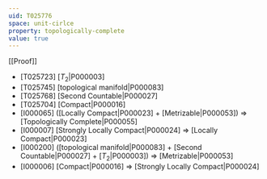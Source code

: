 ```yaml
---
uid: T025776
space: unit-cirlce
property: topologically-complete
value: true
---
```

[[Proof]]

* [T025723] [$T_2$|P000003]
* [T025745] [topological manifold|P000083]
* [T025768] [Second Countable|P000027]
* [T025704] [Compact|P000016]
* [I000065] ([Locally Compact|P000023] + [Metrizable|P000053]) => [Topologically Complete|P000055]
* [I000007] [Strongly Locally Compact|P000024] => [Locally Compact|P000023]
* [I000200] ([topological manifold|P000083] + [Second Countable|P000027] + [$T_2$|P000003]) => [Metrizable|P000053]
* [I000006] [Compact|P000016] => [Strongly Locally Compact|P000024]

